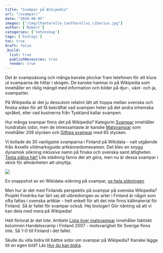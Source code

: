 ```yaml
---
title: "Svampar på Wikipedia"
url: "/svampar/"
date: "2020-08-05"
images: ["/img/Chanterelle_Cantharellus_cibarius.jpg"]
author: ['Robert']
categories: ['Vetenskap']
tags: ['biologi']
toc: true
draft: false
_build:
  list: true
  publishResources: true
  render: true
---
```


Det är svampsäsong och många kanske plockar fram telefonen för att klura ut svamparna de hittar i skogen. De kanske hamnar in på Wikipedia som innehåller en riklig mängd med information och bilder på djur-, växt- och ja, svamparter. 

På Wikipedia är det ju dessutom relativt lätt att hoppa mellan svenska och finska sidan för att få bekräftat vad svampen heter på det andra inhemska språket, eller vad kusinerna från Tyskland kallar svampen.

Hur många svampar finns det på Wikipedia? Kategorin [Svampar](https://sv.wikipedia.org/wiki/Kategori:Svampar) innehåller hundratals sidor, men de intressantaste är kanske [Matsvampar](https://sv.wikipedia.org/wiki/Kategori:Matsvampar) som innehåller 208 stycken och [Giftiga svampar](https://sv.wikipedia.org/wiki/Kategori:Giftiga_svampar) med 65 stycken. 

Vi kollade de 30 vanligaste svamparna i Finland på Wikidata - valt utgående från Axxells vildmarksguide artkännedomexamen. Det blev en snygg dynamisk sökning inklusive namn på finska och svenska samt ätligheten. [Testa själva här!](https://w.wiki/Yjr) Lite städning fanns det att göra, men nu är dessa svampar i skick för allmänheten att utnyttja.

![](/2020/08/svampar-01.jpg)

En snappshot av en Wikidata-sökning på svampar, [se hela sökningen](https://w.wiki/Yjr)

Men hur är det med Finlands perspektiv på svampar på svenska Wikipedia? Projekt Fredrika har lärt sej att utbredningen av arter i Finland är något som ofta fattas i svenska artiklar - helt enkelt för att det inte finns källmaterial för Finland. Så är fallet för svampar också. Hej biologer! Gör nånting så att vi kan dela med mera på Wikipedia! 

Helt förlorat är det inte. Artikeln [Lista över matsvampar](https://sv.wikipedia.org/wiki/Lista_%C3%B6ver_matsvampar) innehåller faktiskt kolumnen Handelssvamp i Finland 2007 - motsvarighet för Sverige finns inte. Så 1-0 till Finland i det fallet. 

Skulle du villa bidra till bättre sidor om svampar på Wikipedia? Kanske lägga till en egen bild? Läs [Hur du kan bidra](https://projektfredrika.fi/bidra/).